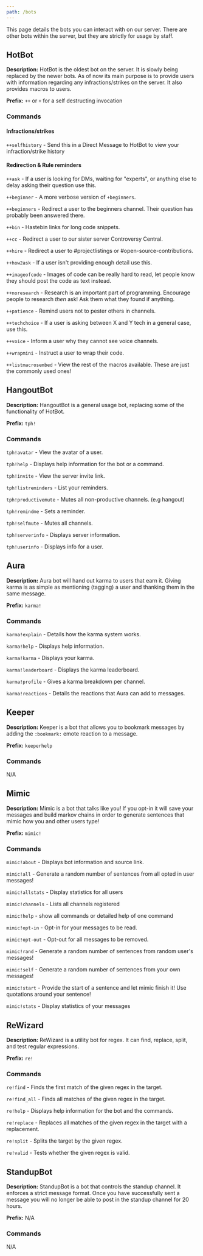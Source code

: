 ```yaml
---
path: /bots
---
```


This page details the bots you can interact with on our server. There are other bots within the server, but they are strictly for usage by staff.

## HotBot

**Description:** HotBot is the oldest bot on the server. It is slowly being replaced by the newer bots. As of now its main purpose is to provide users with information regarding any infractions/strikes on the server. It also provides macros to users.

**Prefix:** `++` or `+` for a self destructing invocation

### Commands

#### Infractions/strikes

`++selfhistory` - Send this in a Direct Message to HotBot to view your infraction/strike history

#### Redirection & Rule reminders

`++ask` - If a user is looking for DMs, waiting for "experts", or anything else to delay asking their question use this.

`++beginner` - A more verbose version of `+beginners`.

`++beginners` - Redirect a user to the beginners channel. Their question has probably been answered there.

`++bin` - Hastebin links for long code snippets.

`++cc` - Redirect a user to our sister server Controversy Central.

`++hire` - Redirect a user to #projectlistings or #open-source-contributions.

`++how2ask` - If a user isn't providing enough detail use this.

`++imageofcode` - Images of code can be really hard to read, let people know they should post the code as text instead.

`++noresearch` - Research is an important part of programming. Encourage people to research *then* ask! Ask them what they found if anything.

`++patience` - Remind users not to pester others in channels.

`++techchoice` - If a user is asking between X and Y tech in a general case, use this.

`++voice` - Inform a user why they cannot see voice channels.

`++wrapmini` - Instruct a user to wrap their code.

`++listmacrosembed` - View the rest of the macros available. These are just the commonly used ones!


## HangoutBot

**Description:** HangoutBot is a general usage bot, replacing some of the functionality of HotBot.

**Prefix:** `tph!`

### Commands

`tph!avatar` - View the avatar of a user.

`tph!help` - Displays help information for the bot or a command.

`tph!invite` - View the server invite link.

`tph!listreminders` - List your reminders.

`tph!productivemute` - Mutes all non-productive channels. (e.g hangout)

`tph!remindme` - Sets a reminder.

`tph!selfmute` - Mutes all channels.

`tph!serverinfo` - Displays server information.

`tph!userinfo` - Displays info for a user.


## Aura

**Description:** Aura bot will hand out karma to users that earn it. Giving karma is as simple as mentioning (tagging) a user and thanking them in the same message.

**Prefix:** `karma!`

### Commands

`karma!explain` - Details how the karma system works.

`karma!help` - Displays help information.

`karma!karma` - Displays your karma.

`karma!leaderboard` - Displays the karma leaderboard.

`karma!profile` - Gives a karma breakdown per channel.

`karma!reactions` - Details the reactions that Aura can add to messages.


## Keeper

**Description:** Keeper is a bot that allows you to bookmark messages by adding the `:bookmark:` emote reaction to a message. 

**Prefix:** `keeperhelp`

### Commands

N/A


## Mimic

**Description:** Mimic is a bot that talks like you! If you opt-in it will save your messages and build markov chains in order to generate sentences that mimic how you and other users type!

**Prefix:** `mimic!`

### Commands

`mimic!about` - Displays bot information and source link.

`mimic!all` - Generate a random number of sentences from all opted in user messages!

`mimic!allstats` - Display statistics for all users

`mimic!channels` - Lists all channels registered

`mimic!help` - show all commands or detailed help of one command

`mimic!opt-in` - Opt-in for your messages to be read.

`mimic!opt-out` - Opt-out for all messages to be removed.

`mimic!rand` - Generate a random number of sentences from random user's messages!

`mimic!self` - Generate a random number of sentences from your own messages!

`mimic!start` - Provide the start of a sentence and let mimic finish it! Use quotations around your sentence!

`mimic!stats` - Display statistics of your messages

## ReWizard

**Description:** ReWizard is a utility bot for regex. It can find, replace, split, and test regular expressions.

**Prefix:** `re!`

### Commands

`re!find` - Finds the first match of the given regex in the target.

`re!find_all` - Finds all matches of the given regex in the target.

`re!help` - Displays help information for the bot and the commands.

`re!replace` - Replaces all matches of the given regex in the target with a replacement.

`re!split` - Splits the target by the given regex.

`re!valid` - Tests whether the given regex is valid.


## StandupBot

**Description:** StandupBot is a bot that controls the standup channel. It enforces a strict message format. Once you have successfully sent a message you will no longer be able to post in the standup channel for 20 hours.

**Prefix:** N/A

### Commands

N/A